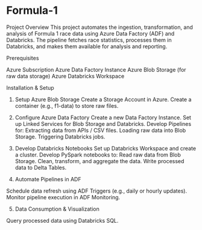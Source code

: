 # Formula-1
Project Overview
This project automates the ingestion, transformation, and analysis of Formula 1 race data using Azure Data Factory (ADF) and Databricks. The pipeline fetches race statistics, processes them in Databricks, and makes them available for analysis and reporting.

Prerequisites

Azure Subscription
Azure Data Factory Instance
Azure Blob Storage (for raw data storage)
Azure Databricks Workspace

Installation & Setup

1. Setup Azure Blob Storage
Create a Storage Account in Azure.
Create a container (e.g., f1-data) to store raw files.

2. Configure Azure Data Factory
Create a new Data Factory Instance.
Set up Linked Services for Blob Storage and Databricks.
  Develop Pipelines for:
    Extracting data from APIs / CSV files.
    Loading raw data into Blob Storage.
    Triggering Databricks jobs.

3. Develop Databricks Notebooks
Set up Databricks Workspace and create a cluster.
  Develop PySpark notebooks to:
    Read raw data from Blob Storage.
    Clean, transform, and aggregate the data.
    Write processed data to Delta Tables.

4. Automate Pipelines in ADF

Schedule data refresh using ADF Triggers (e.g., daily or hourly updates).
Monitor pipeline execution in ADF Monitoring.

5. Data Consumption & Visualization

Query processed data using Databricks SQL.
